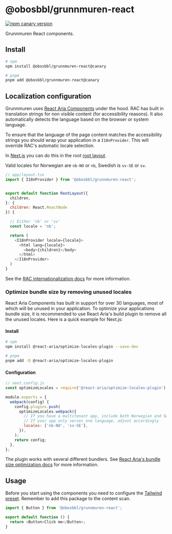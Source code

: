 # @obosbbl/grunnmuren-react

[![npm canary version](https://img.shields.io/npm/v/@obosbbl%2Fgrunnmuren-react/canary.svg)](https://www.npmjs.com/package/@obosbbl/grunnmuren-react)

Grunnmuren React components.

## Install

```sh
# npm
npm install @obosbbl/grunnmuren-react@canary

# pnpm
pnpm add @obosbbl/grunnmuren-react@canary
```

## Localization configuration

Grunnmuren uses [React Aria Components](https://react-spectrum.adobe.com/react-aria/) under the hood. RAC has built in translation strings for non visible content (for accessibility reasons). It also automatically detects the language based on the browser or system language.

To ensure that the language of the page content matches the accessibility strings you should wrap your application in a `I18nProvider`. This will override RAC's automatic locale selection.

In [Next.js](https://nextjs.org/) you can do this in the root [root layout](https://nextjs.org/docs/app/building-your-application/routing/pages-and-layouts#root-layout-required).

Valid locales for Norwegian are `nb-NO` or `nb`, Swedish is `sv-SE` or `sv`.

```js
// app/layout.tsx
import { I18nProvider } from '@obosbbl/grunnmuren-react';


export default function RootLayout({
  children,
}: {
  children: React.ReactNode
}) {

  // Either 'nb' or 'sv'
  const locale = 'nb';

  return (
    <I18nProvider locale={locale}>
      <html lang={locale}>
        <body>{children}</body>
      </html>
    </I18nProvider>
  )
}
```

See the [RAC internationalization docs](https://react-spectrum.adobe.com/react-aria/internationalization.html) for more information.

### Optimize bundle size by removing unused locales

React Aria Components has built in support for over 30 languages, most of which will be unused in your application. To optimize your applications bundle size, it is recommended to use React Aria's build plugin to remove all the unused locales. Here is a quick example for Next.js:

#### Install

```sh
# npm
npm install @react-aria/optimize-locales-plugin --save-dev

# pnpm
pnpm add -D @react-aria/optimize-locales-plugin
```

#### Configuration

```js
// next.config.js
const optimizeLocales = require('@react-aria/optimize-locales-plugin');

module.exports = {
  webpack(config) {
    config.plugins.push(
      optimizeLocales.webpack({
        // If you have a multitenant app, include both Norwegian and Swedish
        // If your app only serves one language, adjust accordingly
        locales: ['nb-NO', 'sv-SE'],
      }),
    );
    return config;
  },
};
```

The plugin works with several different bundlers. See [React Aria's bundle size optimization docs](https://react-spectrum.adobe.com/react-aria/internationalization.html#optimizing-bundle-size) for more information.

## Usage

Before you start using the components you need to configure the [Tailwind preset](../tailwind/). Remember to add this package to the content scan.

```js
import { Button } from '@obosbbl/grunnmuren-react';

export default function () {
  return <Button>Click me</Button>;
}
```
